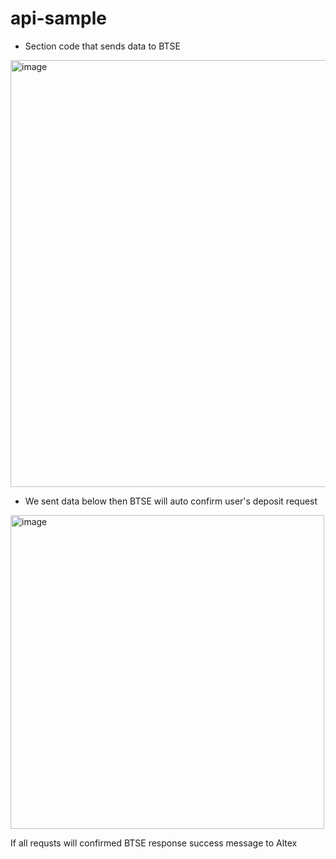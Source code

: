 # api-sample

- Section code that sends data to BTSE
<img width="683" alt="image" src="https://github.com/yeltu/api-sample/assets/160451914/9c4704ff-294a-46cd-9ae9-c7185269b87d">

- We sent data below then BTSE will auto confirm user's deposit request
<img width="502" alt="image" src="https://github.com/yeltu/api-sample/assets/160451914/1367ac40-050b-4d9d-a188-1c9f04ca4bc9">

If all requsts will confirmed BTSE response success message to Altex
